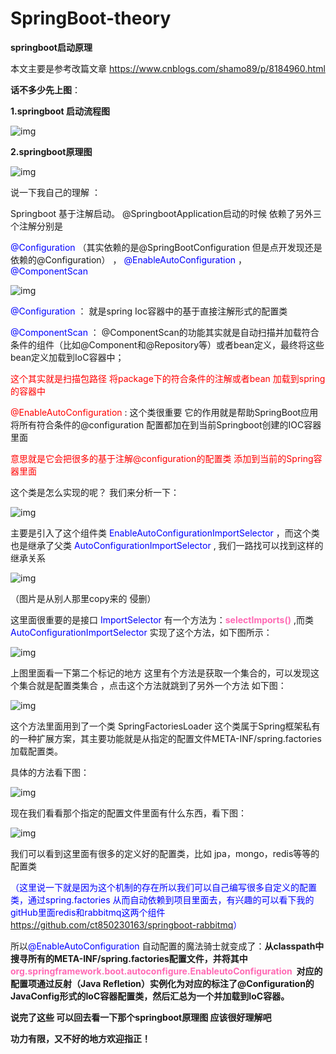 # SpringBoot-theory
**springboot启动原理**

本文主要是参考改篇文章 <https://www.cnblogs.com/shamo89/p/8184960.html>

**话不多少先上图**：

**1.springboot 启动流程图**



![img](<https://github.com/ct850230163/SpringBoot-theory/blob/master/images/springboot-%E5%90%AF%E5%8A%A8%E5%8E%9F%E7%90%86.png>)



**2.springboot原理图**



![img](https://github.com/ct850230163/SpringBoot-theory/blob/master/images/springboot%E5%8E%9F%E7%90%86%E5%9B%BE.png)



说一下我自己的理解 ：

Springboot 基于注解启动。 @SpringbootApplication启动的时候 依赖了另外三个注解分别是

<font color="blue"> @Configuration </font>（其实依赖的是@SpringBootConfiguration 但是点开发现还是依赖的@Configuration） ，<font color="Blue"> @EnableAutoConfiguration</font> ，<font color="Blue"> @ComponentScan </font>

![img](https://github.com/ct850230163/SpringBoot-theory/blob/master/images/%E5%BE%AE%E4%BF%A1%E6%88%AA%E5%9B%BE_20190328165544.png)



<font color="Blue">@Configuration </font> ： 就是spring Ioc容器中的基于直接注解形式的配置类

<font color="Blue">@ComponentScan</font> ：   @ComponentScan的功能其实就是自动扫描并加载符合条件的组件（比如@Component和@Repository等）或者bean定义，最终将这些bean定义加载到IoC容器中；

<font color="Red">这个其实就是扫描包路径 将package下的符合条件的注解或者bean 加载到spring的容器中</font>

<font color="Red">@EnableAutoConfiguration</font> : 这个类很重要 它的作用就是帮助SpringBoot应用将所有符合条件的@configuration 配置都加在到当前Springboot创建的IOC容器里面

<font color="Red">意思就是它会把很多的基于注解@configuration的配置类 添加到当前的Spring容器里面</font>

这个类是怎么实现的呢？  我们来分析一下：

![img](https://github.com/ct850230163/SpringBoot-theory/blob/master/images/clipboard1.png)

主要是引入了这个组件类<font color="Blue"> EnableAutoConfigurationImportSelector</font> ，而这个类也是继承了父类<font color="Blue"> AutoConfigurationImportSelector</font> , 我们一路找可以找到这样的继承关系

![img](https://github.com/ct850230163/SpringBoot-theory/blob/master/images/1112095-20181115152043749-1596939041.png)

（图片是从别人那里copy来的 侵删）


这里面很重要的是接口<font color="Blue"> ImportSelector</font> 有一个方法为：<font color="HotPink">**selectImports()** </font>,而类<font color="Blue">AutoConfigurationImportSelector</font> 实现了这个方法，如下图所示：

![img](https://github.com/ct850230163/SpringBoot-theory/blob/master/images/clipboard2.png)

上图里面看一下第二个标记的地方 这里有个方法是获取一个集合的，可以发现这个集合就是配置类集合 ，点击这个方法就跳到了另外一个方法 如下图：

![img](https://github.com/ct850230163/SpringBoot-theory/blob/master/images/clipboard3.png)

这个方法里面用到了一个类 SpringFactoriesLoader 这个类属于Spring框架私有的一种扩展方案，其主要功能就是从指定的配置文件META-INF/spring.factories加载配置类。

具体的方法看下图：

![img](https://github.com/ct850230163/SpringBoot-theory/blob/master/images/clipboard5.png)

现在我们看看那个指定的配置文件里面有什么东西，看下图：

![img](https://github.com/ct850230163/SpringBoot-theory/blob/master/images/clipboard4.png)

我们可以看到这里面有很多的定义好的配置类，比如 jpa，mongo，redis等等的配置类

<font color="Blue">（这里说一下就是因为这个机制的存在所以我们可以自己编写很多自定义的配置类，通过spring.factories 从而自动依赖到项目里面去，有兴趣的可以看下我的gitHub里面redis和rabbitmq这两个组件 <https://github.com/ct850230163/springboot-rabbitmq>）</font> 

所以<font color="Blue">@EnableAutoConfiguration </font> 自动配置的魔法骑士就变成了：**从classpath中搜寻所有的META-INF/spring.factories配置文件，并将其中 <font color="HotPink">org.springframework.boot.autoconfigure.EnableutoConfiguration </font>  对应的配置项通过反射（Java Refletion）实例化为对应的标注了@Configuration的JavaConfig形式的IoC容器配置类，然后汇总为一个并加载到IoC容器。**

**说完了这些 可以回去看一下那个springboot原理图 应该很好理解吧** 

**功力有限，又不好的地方欢迎指正！**

